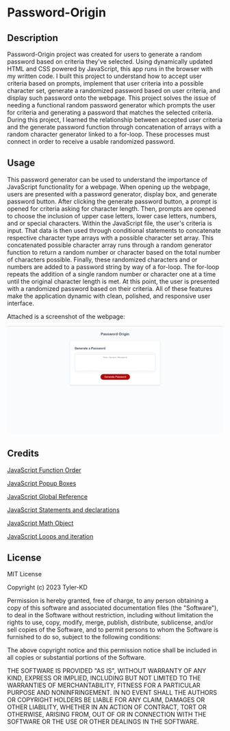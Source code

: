 # Password-Origin

## Description

Password-Origin project was created for users to generate a random password based on criteria they've selected.  Using dynamically updated HTML and CSS powered by JavaScript, this app runs in the browser with my written code.  I built this project to understand how to accept user criteria based on prompts, implement that user criteria into a possible character set, generate a randomized password based on user criteria, and display such password onto the webpage.  This project solves the issue of needing a functional random password generator which prompts the user for criteria and generating a password that matches the selected criteria.  During this project, I learned the relationship between accepted user criteria and the generate password function through concatenation of arrays with a random character generator linked to a for-loop.  These processes must connect in order to receive a usable randomized password.

## Usage

This password generator can be used to understand the importance of JavaScript functionality for a webpage.  When opening up the webpage, users are presented with a password generator, display box, and generate password button.  After clicking the generate password button, a prompt is opened for criteria asking for character length.  Then, prompts are opened to choose the inclusion of upper case letters, lower case letters, numbers, and or special characters. Within the JavaScript file, the user's criteria is input.  That data is then used through conditional statements to concatenate respective character type arrays with a possible character set array.  This concatenated possible character array runs through a random generator function to return a random number or character based on the total number of characters possible.  Finally, these randomized characters and or numbers are added to a password string by way of a for-loop.  The for-loop repeats the addition of a single random number or character one at a time until the original character length is met.  At this point, the user is presented with a randomized password based on their criteria.  All of these features make the application dynamic with clean, polished, and responsive user interface.

Attached is a screenshot of the webpage:

![Password-Origin Screenshot](<assets/images/Screenshot (82).png>)

## Credits

[JavaScript Function Order](https://www.jsdiaries.com/does-javascript-function-order-matter/#:~:text=So%2C%20why%20exactly%20does%20JavaScript,functions%20in%20the%20outer%20scope)

[JavaScript Popup Boxes](https://www.w3schools.com/js/js_popup.asp)

[JavaScript Global Reference](https://www.w3schools.com/jsref/jsref_obj_global.asp)

[JavaScript Statements and declarations](https://developer.mozilla.org/en-US/docs/Web/JavaScript/Reference/Statements)

[JavaScript Math Object](https://www.w3schools.com/JS/js_math.asp)

[JavaScript Loops and iteration](https://developer.mozilla.org/en-US/docs/Web/JavaScript/Guide/Loops_and_iteration)

## License

MIT License

Copyright (c) 2023 Tyler-KD

Permission is hereby granted, free of charge, to any person obtaining a copy of this software and associated documentation files (the "Software"), to deal in the Software without restriction, including without limitation the rights to use, copy, modify, merge, publish, distribute, sublicense, and/or sell copies of the Software, and to permit persons to whom the Software is furnished to do so, subject to the following conditions:

The above copyright notice and this permission notice shall be included in all copies or substantial portions of the Software.

THE SOFTWARE IS PROVIDED "AS IS", WITHOUT WARRANTY OF ANY KIND, EXPRESS OR IMPLIED, INCLUDING BUT NOT LIMITED TO THE WARRANTIES OF MERCHANTABILITY, FITNESS FOR A PARTICULAR PURPOSE AND NONINFRINGEMENT. IN NO EVENT SHALL THE AUTHORS OR COPYRIGHT HOLDERS BE LIABLE FOR ANY CLAIM, DAMAGES OR OTHER LIABILITY, WHETHER IN AN ACTION OF CONTRACT, TORT OR OTHERWISE, ARISING FROM, OUT OF OR IN CONNECTION WITH THE SOFTWARE OR THE USE OR OTHER DEALINGS IN THE SOFTWARE.